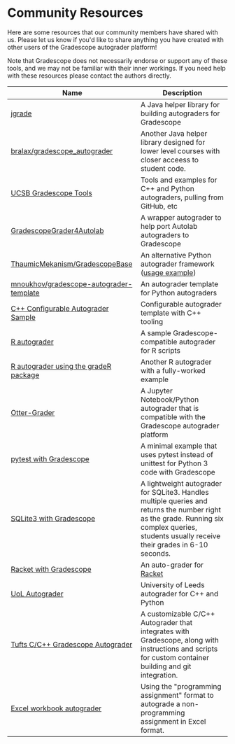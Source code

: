 # Community Resources

Here are some resources that our community members have shared with
us. Please let us know if you'd like to share anything you have
created with other users of the Gradescope autograder platform!

Note that Gradescope does not necessarily endorse or support any of
these tools, and we may not be familiar with their inner workings. If
you need help with these resources please contact the authors
directly.

Name | Description
-----| -----------
[jgrade](https://github.com/tkutche1/jgrade) | A Java helper library for building autograders for Gradescope
[bralax/gradescope_autograder](https://github.com/bralax/gradescope_autograder) | Another Java helper library designed for lower level courses with closer acceess to student code.
[UCSB Gradescope Tools](https://ucsb-gradescope-tools.github.io/) | Tools and examples for C++ and Python autograders, pulling from GitHub, etc
[GradescopeGrader4Autolab](https://github.com/xyzisinus/GradescopeGrader4Autolab) | A wrapper autograder to help port Autolab autograders to Gradescope
[ThaumicMekanism/GradescopeBase](https://github.com/ThaumicMekanism/GradescopeBase) | An alternative Python autograder framework ([usage example](https://github.com/ThaumicMekanism/GradescopeBaseAG))
[mnoukhov/gradescope-autograder-template](https://github.com/mnoukhov/gradescope-autograder-template) | An autograder template for Python autograders
[C++ Configurable Autograder Sample](https://github.com/UgiR/gradescope-autograde-cpp) | Configurable autograder template with C++ tooling
[R autograder](https://github.com/guerzh/r_autograde_gradescope) | A sample Gradescope-compatible autograder for R scripts
[R autograder using the gradeR package](https://github.com/tbrown122387/Using-gradeR-for-the-Gradescope-Autograder) | Another R autograder with a fully-worked example
[Otter-Grader](https://otter-grader.readthedocs.io/) | A Jupyter Notebook/Python autograder that is compatible with the Gradescope autograder platform
[pytest with Gradescope](https://github.com/GRudolph/autograder_samples/tree/master/python3-pytest) | A minimal example that uses pytest instead of unittest for Python 3 code with Gradescope
[SQLite3 with Gradescope](https://github.com/scotpatti/SQLiteAutograder) | A lightweight autograder for SQLite3. Handles multiple queries and returns the number right as the grade. Running six complex queries, students usually receive their grades in 6-10 seconds. 
[Racket with Gradescope](https://github.com/shriram/gradescope-racket) | An auto-grader for [Racket](https://racket-lang.org/)
[UoL Autograder](https://uol-autograder.readthedocs.io/en/latest/) | University of Leeds autograder for C++ and Python
[Tufts C/C++ Gradescope Autograder](https://gitlab.cs.tufts.edu/mrussell/gradescope-autograding) | A customizable C/C++ Autograder that integrates with Gradescope, along with instructions and scripts for custom container building and git integration.
[Excel workbook autograder](https://github.com/roleohibachi/excel-autograder) | Using the "programming assignment" format to autograde a non-programming assignment in Excel format.
